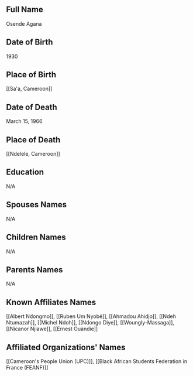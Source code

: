 ## Full Name
Osende Agana

## Date of Birth
1930

## Place of Birth
[[Sa'a, Cameroon]]

## Date of Death
March 15, 1966

## Place of Death
[[Ndelele, Cameroon]]

## Education
N/A

## Spouses Names
N/A

## Children Names
N/A

## Parents Names
N/A

## Known Affiliates Names
[[Albert Ndongmo]], [[Ruben Um Nyobé]], [[Ahmadou Ahidjo]], [[Ndeh Ntumazah]], [[Michel Ndoh]], [[Ndongo Diye]], [[Woungly-Massaga]], [[Nicanor Njiawe]], [[Ernest Ouandie]]

## Affiliated Organizations' Names
[[Cameroon's People Union (UPC)]], [[Black African Students Federation in France (FEANF)]]


